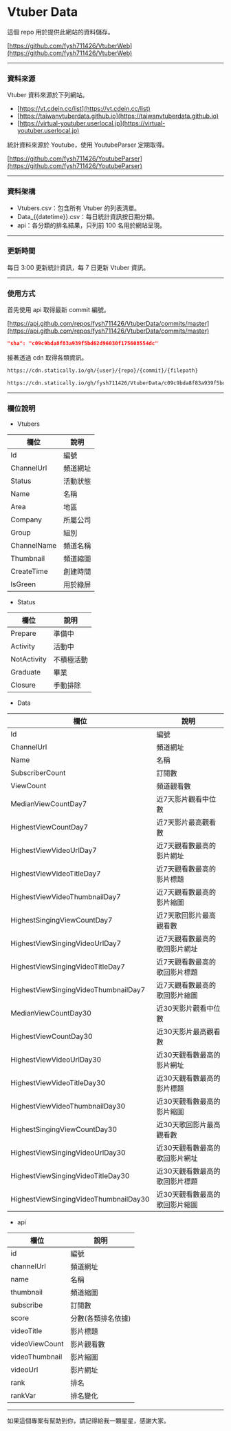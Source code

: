 # Vtuber Data  

這個 repo 用於提供此網站的資料儲存。  

[https://github.com/fysh711426/VtuberWeb](https://github.com/fysh711426/VtuberWeb)  

---  

### 資料來源  

Vtuber 資料來源於下列網站。  

* [https://vt.cdein.cc/list](https://vt.cdein.cc/list)  
* [https://taiwanvtuberdata.github.io](https://taiwanvtuberdata.github.io)  
* [https://virtual-youtuber.userlocal.jp](https://virtual-youtuber.userlocal.jp)  

統計資料來源於 Youtube，使用 YoutubeParser 定期取得。  

[https://github.com/fysh711426/YoutubeParser](https://github.com/fysh711426/YoutubeParser)  

---  

### 資料架構  

* Vtubers.csv：包含所有 Vtuber 的列表清單。  
* Data_{{datetime}}.csv：每日統計資訊按日期分類。  
* api：各分類的排名結果，只列前 100 名用於網站呈現。  

---  

### 更新時間  

每日 3:00 更新統計資訊，每 7 日更新 Vtuber 資訊。  

---  

### 使用方式  

首先使用 api 取得最新 commit 編號。  

[https://api.github.com/repos/fysh711426/VtuberData/commits/master](https://api.github.com/repos/fysh711426/VtuberData/commits/master)  

```json
"sha": "c09c9bda8f83a939f5bd62d96030f175608554dc"
```

接著透過 cdn 取得各類資訊。  

```html
https://cdn.statically.io/gh/{user}/{repo}/{commit}/{filepath}
```

```html
https://cdn.statically.io/gh/fysh711426/VtuberData/c09c9bda8f83a939f5bd62d96030f175608554dc/api/subscribe_tw.json
```



---  

### 欄位說明  

* Vtubers  

欄位 | 說明  
-----|------
Id | 編號
ChannelUrl | 頻道網址	
Status | 活動狀態
Name | 名稱
Area | 地區
Company	| 所屬公司
Group | 組別
ChannelName	| 頻道名稱
Thumbnail | 頻道縮圖
CreateTime | 創建時間
IsGreen | 用於綠屏

* Status  

欄位 | 說明  
-----|------
Prepare | 準備中
Activity | 活動中
NotActivity | 不積極活動
Graduate | 畢業
Closure | 手動排除

* Data  

欄位 | 說明  
-----|------
Id | 編號
ChannelUrl | 頻道網址	
Name | 名稱
SubscriberCount | 訂閱數	
ViewCount | 頻道觀看數
MedianViewCountDay7	| 近7天影片觀看中位數
HighestViewCountDay7 | 近7天影片最高觀看數
HighestViewVideoUrlDay7	| 近7天觀看數最高的影片網址
HighestViewVideoTitleDay7 | 近7天觀看數最高的影片標題
HighestViewVideoThumbnailDay7 | 近7天觀看數最高的影片縮圖
HighestSingingViewCountDay7	| 近7天歌回影片最高觀看數
HighestViewSingingVideoUrlDay7 | 近7天觀看數最高的歌回影片網址
HighestViewSingingVideoTitleDay7 | 近7天觀看數最高的歌回影片標題
HighestViewSingingVideoThumbnailDay7 | 近7天觀看數最高的歌回影片縮圖	
MedianViewCountDay30 | 近30天影片觀看中位數
HighestViewCountDay30 | 近30天影片最高觀看數
HighestViewVideoUrlDay30 | 近30天觀看數最高的影片網址
HighestViewVideoTitleDay30 | 近30天觀看數最高的影片標題
HighestViewVideoThumbnailDay30 | 近30天觀看數最高的影片縮圖
HighestSingingViewCountDay30 | 近30天歌回影片最高觀看數
HighestViewSingingVideoUrlDay30	| 近30天觀看數最高的歌回影片網址
HighestViewSingingVideoTitleDay30 | 近30天觀看數最高的歌回影片標題
HighestViewSingingVideoThumbnailDay30 | 近30天觀看數最高的歌回影片縮圖

* api  

欄位 | 說明  
-----|------
id | 編號
channelUrl | 頻道網址
name | 名稱
thumbnail | 頻道縮圖
subscribe | 訂閱數
score | 分數(各類排名依據)
videoTitle | 影片標題
videoViewCount | 影片觀看數
videoThumbnail | 影片縮圖
videoUrl | 影片網址
rank | 排名
rankVar | 排名變化

---  

如果這個專案有幫助到你，請記得給我一顆星星，感謝大家。  